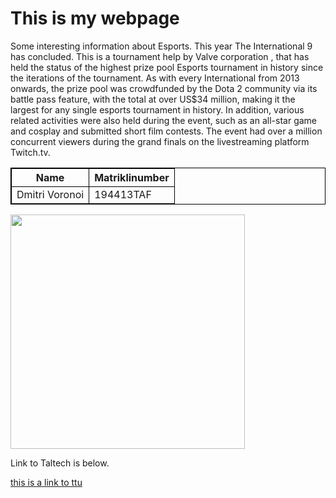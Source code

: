 <!DOCTYPE html>
<html>
<head>
<title>Page Title</title>
</head>
<body>

<style>
table, th, td {
  border: 1px solid black;
}
</style>
</head>
<body>


<h1>This is my webpage</h1>
<p>Some interesting information about Esports. This year The International 9 has concluded. This is a tournament help by Valve corporation , that has held the status of the highest prize pool Esports tournament in history since the iterations of the tournament. As with every International from 2013 onwards, the prize pool was crowdfunded by the Dota 2 community via its battle pass feature, with the total at over US$34 million, making it the largest for any single esports tournament in history. In addition, various related activities were also held during the event, such as an all-star game and cosplay and submitted short film contests. The event had over a million concurrent viewers during the grand finals on the livestreaming platform Twitch.tv.</p>

</body>
</html>


<table style="width:100%">
  <tr>
    <th>Name</th>
    <th>Matriklinumber </th> 
  </tr>
  <tr>
    <td>Dmitri Voronoi</td>
    <td>194413TAF</td>
  </tr>
  <tr>

  </tr>
</table>

</body>
</html>


<img src="https://www.missourimanufacturers.org/uploads/7/4/1/5/74158985/world_1_orig.jpg"  width="375" height="375">

<p>Link to Taltech is below.</p>

<a href="https://www.ttu.ee/">this is a link to ttu</a>

